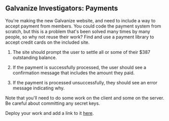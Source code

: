 ## Galvanize Investigators: Payments

You're making the new Galvanize website, and need to include a way to accept payment from members. You could code the payment system from scratch, but this is a problem that's been solved many times by many people, so why not reuse their work? Find and use a payment library to accept credit cards on the included site.

1. The site should prompt the user to settle all or some of their $387 outstanding balance.

2. If the payment is successfully processed, the user should see a confirmation message that includes the amount they paid.

3. If the payment is processed unsuccessfully, they should see an error message indicating why.

Note that you'll need to do some work on the client and some on the server. Be careful about committing any secret keys.

Deploy your work and add a link to it [here](https://stripe-drill-g70-kw.herokuapp.com/bill).
